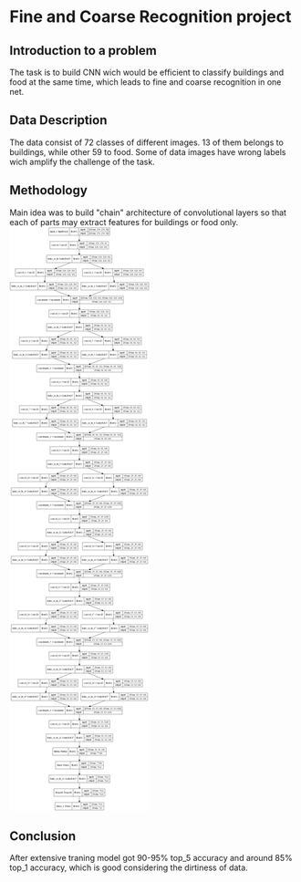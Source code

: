 # Fine and Coarse Recognition project
## Introduction to a problem
The task is to build CNN wich would be efficient to classify buildings and food at the same time, which leads to fine and coarse recognition in one net.
## Data Description
The data consist of 72 classes of different images. 13 of them belongs to buildings, while other 59 to food. Some of data images have wrong labels wich amplify the challenge of the task.
## Methodology
Main idea was to build "chain" architecture of convolutional layers so that each of parts may extract features for buildings or food only.
![model](model.png)
## Conclusion
After extensive traning model got 90-95% top_5 accuracy and around 85% top_1 accuracy, which is good considering the dirtiness of data.
